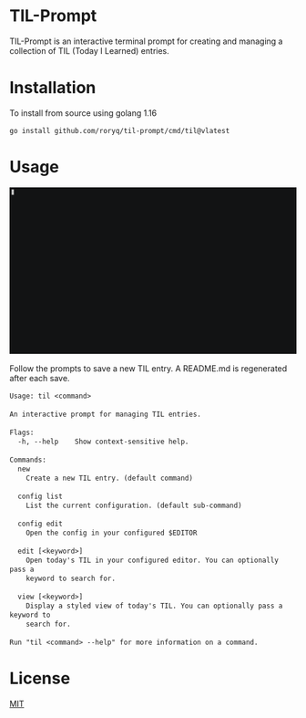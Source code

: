 # TIL-Prompt

TIL-Prompt is an interactive terminal prompt for creating and managing a collection of TIL (Today I Learned) entries.


# Installation
To install from source using golang 1.16

```
go install github.com/roryq/til-prompt/cmd/til@vlatest
```

# Usage

![](demo.gif)

Follow the prompts to save a new TIL entry.
A README.md is regenerated after each save.

<!--usage-shell-->
```
Usage: til <command>

An interactive prompt for managing TIL entries.

Flags:
  -h, --help    Show context-sensitive help.

Commands:
  new
    Create a new TIL entry. (default command)

  config list
    List the current configuration. (default sub-command)

  config edit
    Open the config in your configured $EDITOR

  edit [<keyword>]
    Open today's TIL in your configured editor. You can optionally pass a
    keyword to search for.

  view [<keyword>]
    Display a styled view of today's TIL. You can optionally pass a keyword to
    search for.

Run "til <command> --help" for more information on a command.
```

# License
[MIT](LICENSE)
